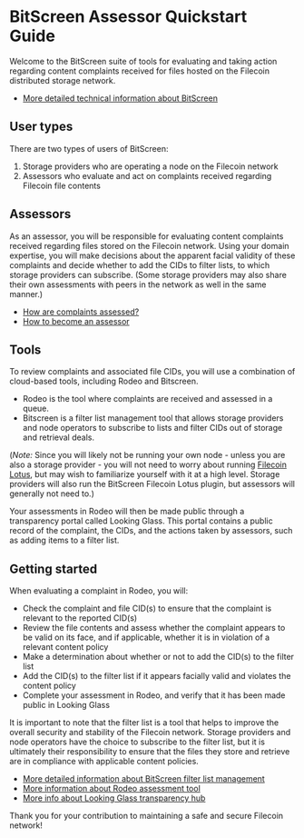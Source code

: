 # BitScreen Assessor Quickstart Guide

Welcome to the BitScreen suite of tools for evaluating and taking action regarding content complaints received for files hosted on the Filecoin distributed storage network.

* [More detailed technical information about BitScreen](https://github.com/Murmuration-Labs/bitscreen)

## User types

There are two types of users of BitScreen:

1. Storage providers who are operating a node on the Filecoin network
2. Assessors who evaluate and act on complaints received regarding Filecoin file contents

## Assessors

As an assessor, you will be responsible for evaluating content complaints received regarding files stored on the Filecoin network. Using your domain expertise, you will make decisions about the apparent facial validity of these complaints and decide whether to add the CIDs to filter lists, to which storage providers can subscribe. (Some storage providers may also share their own assessments with peers in the network as well in the same manner.)

* [How are complaints assessed?](https://github.com/Murmuration-Labs/looking-glass-docs/blob/main/how-are-complaints-assessed.md)
* [How to become an assessor](https://github.com/Murmuration-Labs/looking-glass-docs/blob/main/apply-to-become-an-assessor.md)

## Tools

To review complaints and associated file CIDs, you will use a combination of cloud-based tools, including Rodeo and Bitscreen. 

* Rodeo is the tool where complaints are received and assessed in a queue.
* Bitscreen is a filter list management tool that allows storage providers and node operators to subscribe to lists and filter CIDs out of storage and retrieval deals.

(*Note:* Since you will likely not be running your own node - unless you are also a storage provider - you will not need to worry about running [Filecoin Lotus](https://lotus.filecoin.io/), but may wish to familiarize yourself with it at a high level. Storage providers will also run the BitScreen Filecoin Lotus plugin, but assessors will generally not need to.)

Your assessments in Rodeo will then be made public through a transparency portal called Looking Glass. This portal contains a public record of the complaint, the CIDs, and the actions taken by assessors, such as adding items to a filter list.

## Getting started

When evaluating a complaint in Rodeo, you will:

* Check the complaint and file CID(s) to ensure that the complaint is relevant to the reported CID(s)
* Review the file contents and assess whether the complaint appears to be valid on its face, and if applicable, whether it is in violation of a relevant content policy
* Make a determination about whether or not to add the CID(s) to the filter list
* Add the CID(s) to the filter list if it appears facially valid and violates the content policy
* Complete your assessment in Rodeo, and verify that it has been made public in Looking Glass

It is important to note that the filter list is a tool that helps to improve the overall security and stability of the Filecoin network. Storage providers and node operators have the choice to subscribe to the filter list, but it is ultimately their responsibility to ensure that the files they store and retrieve are in compliance with applicable content policies.

* [More detailed information about BitScreen filter list management](https://github.com/Murmuration-Labs/bitscreen)
* [More information about Rodeo assessment tool](https://github.com/Murmuration-Labs/complaints-portal)
* [More info about Looking Glass transparency hub](https://github.com/Murmuration-Labs/looking-glass)

Thank you for your contribution to maintaining a safe and secure Filecoin network!
